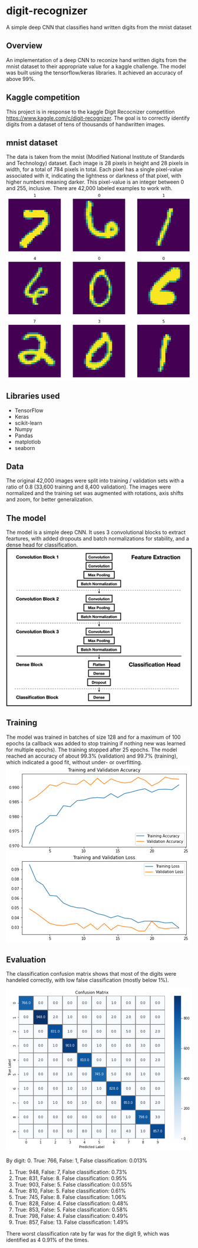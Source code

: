 # digit-recognizer
A simple deep CNN that classifies hand written digits from the mnist dataset

## Overview
An implementation of a deep CNN to reconize hand written digits from the mnist dataset to their appropriate value
for a kaggle challenge.
The model was built using the tensorflow/keras libraries.
It achieved an accuracy of above 99%.

## Kaggle competition
This project is in response to the kaggle Digit Recocnizer competition https://www.kaggle.com/c/digit-recognizer.
The goal is to correctly identify digits from a dataset of tens of thousands of handwritten images.

## mnist dataset
The data is taken from the mnist (Modified National Institute of Standards and Technology) dataset.
Each image is 28 pixels in height and 28 pixels in width, for a total of 784 pixels in total. Each pixel has a single pixel-value associated with it, indicating the lightness or darkness of that pixel, with higher numbers meaning darker. This pixel-value is an integer between 0 and 255, inclusive. There are 42,000 labeled examples to work with.<br/>
![mnist dataset](https://github.com/rakrkracker/digit-recognizer/blob/master/images/mnist_ex.png)

## Libraries used
* TensorFlow
* Keras
* scikit-learn
* Numpy
* Pandas
* matplotlob
* seaborn

## Data
The original 42,000 images were split into training / validation sets with a ratio of 0.8 (33,600 training and 8,400 validation).
The images were normalized and the training set was augmented with rotations, axis shifts and zoom, for better generalization.

## The model
The model is a simple deep CNN. It uses 3 convolutional blocks to extract feartures, with added dropouts and batch normalizations for stability,
and a dense head for classification.<br/>
![model architecture](https://github.com/rakrkracker/digit-recognizer/blob/master/images/cnn_model_simple.png)

## Training
The model was trained in batches of size 128 and for a maximum of 100 epochs (a callback was added to stop training if nothing new was learned for multiple epochs).
The training stopped after 25 epochs.
The model reached an accuracy of about 99.3% (validation) and 99.7% (training), which indicated a good fit, without under- or overfitting.<br/>
![learning plots](https://github.com/rakrkracker/digit-recognizer/blob/master/images/training_plots.png)

## Evaluation
The classification confusion matrix shows that most of the digits were handeled correctly, with low false classification (mostly below 1%).

![confusion matrix](https://github.com/rakrkracker/digit-recognizer/blob/master/images/conf_matrix.png)

By digit:
0. True: 766, False: 1, False classification: 0.013%
1. True: 948, False: 7, False classification: 0.73%
2. True: 831, False: 8. False classification: 0.95%
3. True: 903, False: 5. False classification: 0.0.55%
4. True: 810, False: 5. False classification: 0.61%
5. True: 745, False: 8. False classification: 1.06%
6. True: 828, False: 4. False classification: 0.48%
7. True: 853, False: 5. False classification: 0.58%
8. True: 798, False: 4. False classification: 0.49%
9. True: 857, False: 13. False classification: 1.49%

There worst classification rate by far was for the digit 9, which was identified as 4 0.91% of the times.
